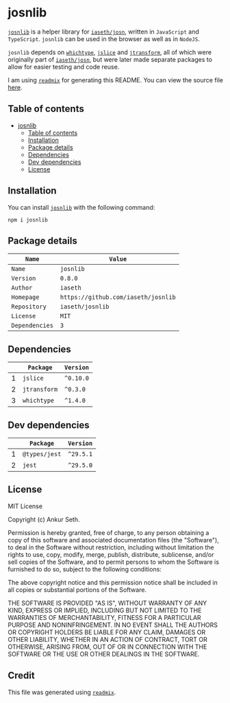 
# josnlib
[`josnlib`](https://www.npmjs.com/package/josnlib) is a helper library for [`iaseth/josn`](https://github.com/iaseth/josn),
written in `JavaScript` and `TypeScript`.
`josnlib` can be used in the browser as well as in `NodeJS`.

`josnlib` depends on [`whichtype`](https://github.com/iaseth/whichtype), [`jslice`](https://github.com/iaseth/jslice)
and [`jtransform`](https://github.com/iaseth/jtransform), all of which were originally part of [`iaseth/josn`](https://github.com/iaseth/josn),
but were later made separate packages to allow for easier testing and code reuse.

I am using [`readmix`](https://github.com/iaseth/readmix) for generating this README.
You can view the source file [here](https://github.com/iaseth/josnlib/blob/master/README.md.rx).


## Table of contents
* [josnlib](#josnlib)
    * [Table of contents](#table-of-contents)
    * [Installation](#installation)
    * [Package details](#package-details)
    * [Dependencies](#dependencies)
    * [Dev dependencies](#dev-dependencies)
    * [License](#license)


## Installation
You can install [`josnlib`](https://www.npmjs.com/package/josnlib) with the following command:
```
npm i josnlib
```


## Package details
| `Name`         | `Value`                             |
| -------------- | ----------------------------------- |
| `Name`         | `josnlib`                           |
| `Version`      | `0.8.0`                             |
| `Author`       | `iaseth`                            |
| `Homepage`     | `https://github.com/iaseth/josnlib` |
| `Repository`   | `iaseth/josnlib`                    |
| `License`      | `MIT`                               |
| `Dependencies` | `3`                                 |



## Dependencies
|     | `Package`    | `Version`   |
| --- | ------------ | ----------- |
| 1   | `jslice`     | `^0.10.0`   |
| 2   | `jtransform` | `^0.3.0`    |
| 3   | `whichtype`  | `^1.4.0`    |



## Dev dependencies
|     | `Package`     | `Version`   |
| --- | ------------- | ----------- |
| 1   | `@types/jest` | `^29.5.1`   |
| 2   | `jest`        | `^29.5.0`   |



## License
MIT License

Copyright (c) Ankur Seth.

Permission is hereby granted, free of charge, to any person obtaining a copy
of this software and associated documentation files (the "Software"), to deal
in the Software without restriction, including without limitation the rights
to use, copy, modify, merge, publish, distribute, sublicense, and/or sell
copies of the Software, and to permit persons to whom the Software is
furnished to do so, subject to the following conditions:

The above copyright notice and this permission notice shall be included in all
copies or substantial portions of the Software.

THE SOFTWARE IS PROVIDED "AS IS", WITHOUT WARRANTY OF ANY KIND, EXPRESS OR
IMPLIED, INCLUDING BUT NOT LIMITED TO THE WARRANTIES OF MERCHANTABILITY,
FITNESS FOR A PARTICULAR PURPOSE AND NONINFRINGEMENT. IN NO EVENT SHALL THE
AUTHORS OR COPYRIGHT HOLDERS BE LIABLE FOR ANY CLAIM, DAMAGES OR OTHER
LIABILITY, WHETHER IN AN ACTION OF CONTRACT, TORT OR OTHERWISE, ARISING FROM,
OUT OF OR IN CONNECTION WITH THE SOFTWARE OR THE USE OR OTHER DEALINGS IN THE
SOFTWARE.


## Credit

This file was generated using [`readmix`](https://github.com/iaseth/readmix).


